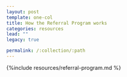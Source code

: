 ```yaml
---
layout: post
template: one-col
title: How the Referral Program works
categories: resources
lead: ""
legacy: true

permalink: /:collection/:path
---
```



{%include resources/referral-program.md %}
